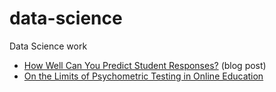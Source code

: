 # data-science
Data Science work

- [How Well Can You Predict Student Responses?](./papers/how-well-can-you-predict-student-responses.md) (blog post)
- [On the Limits of Psychometric Testing in Online Education](./papers/on_the_limits_of_psychometric_testing_in_online_education.pdf)
